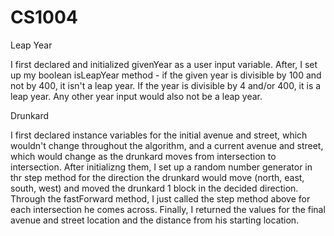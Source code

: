 # CS1004

Leap Year

I first declared and initialized givenYear as a user input variable. After, I 
set up my boolean isLeapYear method - if the given year is divisible by 100 and
not by 400, it isn't a leap year. If the year is divisible by 4 and/or 400, it
is a leap year. Any other year input would also not be a leap year.

Drunkard

I first declared instance variables for the initial avenue and street, which
wouldn't change throughout the algorithm, and a current avenue and street, 
which would change as the drunkard moves from intersection to intersection. 
After initializng them, I set up a random number generator in thr step method
for the direction the drunkard would move (north, east, south, west) and moved 
the drunkard 1 block in the decided direction.
Through the fastForward method, I just called the step method above for each 
intersection he comes across. Finally, I returned the values for the final 
avenue and street location and the distance from his starting location.
